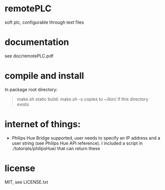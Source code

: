# remotePLC
soft plc, configurable through text files

# documentation
see doc/remotePLC.pdf

# compile and install
In package root directory:
> make.sh
> static build: make.sh -s
copies to ~/bin/ if this directory exists

# internet of things:
* Philips Hue Bridge supported, user needs to specify an IP address and a user string (see Philips Hue API reference). I included a script in ./tutorials/philipsHue/ that can return these

# license
MIT, see LICENSE.txt
